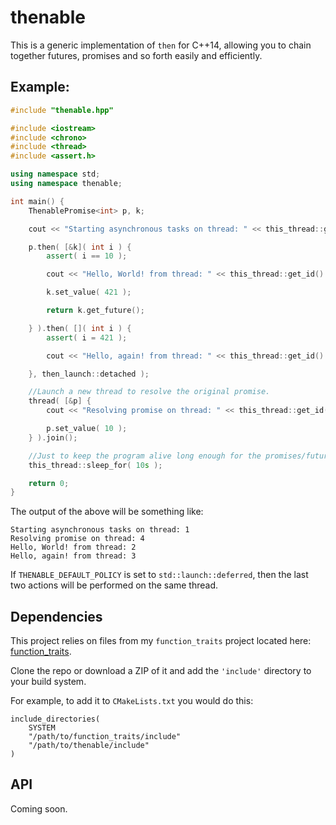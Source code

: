 thenable
========

This is a generic implementation of `then` for C++14, allowing you to chain together futures, promises and so forth easily and efficiently.

## Example:
```C++
#include "thenable.hpp"

#include <iostream>
#include <chrono>
#include <thread>
#include <assert.h>

using namespace std;
using namespace thenable;

int main() {
    ThenablePromise<int> p, k;

    cout << "Starting asynchronous tasks on thread: " << this_thread::get_id() << endl;

    p.then( [&k]( int i ) {
        assert( i == 10 );

        cout << "Hello, World! from thread: " << this_thread::get_id() << endl;

        k.set_value( 421 );

        return k.get_future();

    } ).then( []( int i ) {
        assert( i = 421 );

        cout << "Hello, again! from thread: " << this_thread::get_id() << endl;

    }, then_launch::detached );

    //Launch a new thread to resolve the original promise.
    thread( [&p] {
        cout << "Resolving promise on thread: " << this_thread::get_id() << endl;

        p.set_value( 10 );
    } ).join();

    //Just to keep the program alive long enough for the promises/futures to propagate.
    this_thread::sleep_for( 10s );

    return 0;
}

```

The output of the above will be something like:
```
Starting asynchronous tasks on thread: 1
Resolving promise on thread: 4
Hello, World! from thread: 2
Hello, again! from thread: 3
```

If `THENABLE_DEFAULT_POLICY` is set to `std::launch::deferred`, then the last two actions will be performed on the same thread.

## Dependencies

This project relies on files from my `function_traits` project located here: [function_traits](https://github.com/novacrazy/function_traits).

Clone the repo or download a ZIP of it and add the `'include'` directory to your build system.

For example, to add it to `CMakeLists.txt` you would do this:

```
include_directories(
    SYSTEM
    "/path/to/function_traits/include"
    "/path/to/thenable/include"
)
```

## API

Coming soon.
